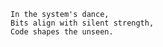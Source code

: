 <!-- <pre> -->
<!-- TOMCAT0X42(1)                                      Tomcat0x42                                       TOMCAT0X42(1) -->
<!---->
<!-- <b>NAME</b> -->
<!--     Tomcat0x42 - Pablo Alessandro Santos Hugen -->
<!---->
<!-- <b>SYNOPSIS</b> -->
<!--     As a highly skilled and versatile engineer <b> Linux Kernel Engineer/Developer</b>, I have extensive -->
<!--     experience working with a diverse range of technologies, including <b>Rust</b>, <b>C++</b>, <b>C</b>, -->
<!--     <b>Linux</b>, <b>Assembly</b>, <b>Operational Systems in General</b>, <b>Python</b>, <b>Shell Scripting</b>, -->
<!--     <b>Bash</b>, and <b>Embedded Systems</b>. -->
<!---->
<!-- <b>DESCRIPTION</b>  -->
<!--     As a <b>Systems Engineer, Embedded Software Engineer</b>, and Computer Science undergraduate student,  -->
<!--     I have a strong interest in <b>Low Level, Linux and Embedded Systems Programming</b>, with a particular -->
<!--     focus on <b>C++ and Rust development</b>. With an extensive background in computational simulation research, -->
<!--     embedded systems development, and kernel development, I have built a solid foundation in these areas -->
<!--     throughout my academic and professional career. -->
<!---->
<!--     In addition to my 3 years of corporate experience in web technologies, I have recently shifted my -->
<!--     career focus to systems and embedded programming, an area that aligns more closely with my skills  -->
<!--     and interests. I am eager to contribute to a dynamic company where I can further develop my knowledge -->
<!--     and skills in these areas. -->
<!---->
<!--     As a seasoned <b>systems engineer</b>, I currently specialize in the fields of digital signing, digital  -->
<!--     certificates, and cryptography, utilizing my expertise in C++ and Rust. This niche allows me to delve  -->
<!--     deep into complex and  challenging aspects of systems programming, providing a robust platform for  -->
<!--     innovation and problem-solving. -->
<!---->
<!--     My career objective is to collaborate with a dynamic team in a forward-thinking company, where I -->
<!--     can both contribute significantly and continue learning in this specialized area. I am passionate  -->
<!--     about leveraging my skills in a role that not only aligns with my professional goals but also  -->
<!--     offers the satisfaction and enjoyment of working in a field I am deeply interested in. -->
<!---->
<!-- <b>ENVIRONMENT</b> -->
<!--     <a href="https://kernel.org/">LINUX KERNEL</a>=y -->
<!--     <a href="https://en.cppreference.com/w/c/language">C</a>=y -->
<!--     <a href="https://en.cppreference.com/w/cpp/23">C++23</a>=y -->
<!--     <a href="https://developer.nvidia.com/cuda-toolkit">CUDA</a>=y -->
<!--     <a href="https://www.rust-lang.org/">RUST</a>=y -->
<!--     <a href="https://www.python.org/">PYTHON</a>=y -->
<!--     <a href="https://www.gnu.org/software/bash/">BASH</a>=y -->
<!--     <a href="https://nasm.us/">x86_64 ASSEMBLY</a>=y -->
<!---->
<!-- <b>TOOLING</b> -->
<!--     <a href="https://cmake.orh">CMAKE</a>, <a href="https://www.gnu.org/software/make/">MAKE</a>, <a href="http://https://git-scm.com/">GIT</a>, <a href="https://www.docker.com/">DOCKER</a> -->
<!---->
<!-- <b>SKILLS AND INTERESTS</b> -->
<!--     LINUX KERNEL, EMBEDDED SYSTEMS, LOW LEVEL PROGRAMMING, OPERATIONAL SYSTEMS, -->
<!--     FIRMWARE, DEVICE DRIVERS DEBUGGING, PERFORMANCE, COMPUTATIONAL SIMULATION -->
<!--     and FUNCTIONAL PROGRAMMING. -->
<!---->
<!-- <b>NOTES</b> -->
<!--     <b>Tomcat0x42</b> is a <b>Linux Kernel Engineer/Developer</b> and <b>Computer Science Undergraduate</b>. -->
<!---->
<!-- <b>CONTACT</b> -->
<!--     <a href="mailto:pablohuggem@gmail.com">GMAIL</a>, <a href="https://linkedin.com/in/pablo-alessandro-santos-hugen">LINKEDIN</a>, <a href="mailto:pabloashugen@protonmail.com">PROTONMAIL</a> -->
<!---->
<!-- <b>SEE ALSO</b> -->
<!--     <a href="https://www.linkedin.com/in/pablo-alessandro-santos-hugen/">LINKEDIN(1)</a>, <a href="https://github.com/Tomcat-42">GITHUB(1)</a>, <a href="https://twitter.com/HugenPablo">TWITTER(1)</a>, <a href="https://www.reddit.com/user/Tomcat_42">REDDIT(1)</a>, <a href="https://tomcat0x42.me/">HOMEPAGE(1)</a> -->
<!---->
<!-- Pablo A.S. Hugen                                       2023                                        TOMCAT0X42(1) -->
<!-- </pre> -->

```text
In the system's dance,
Bits align with silent strength,
Code shapes the unseen.
```
